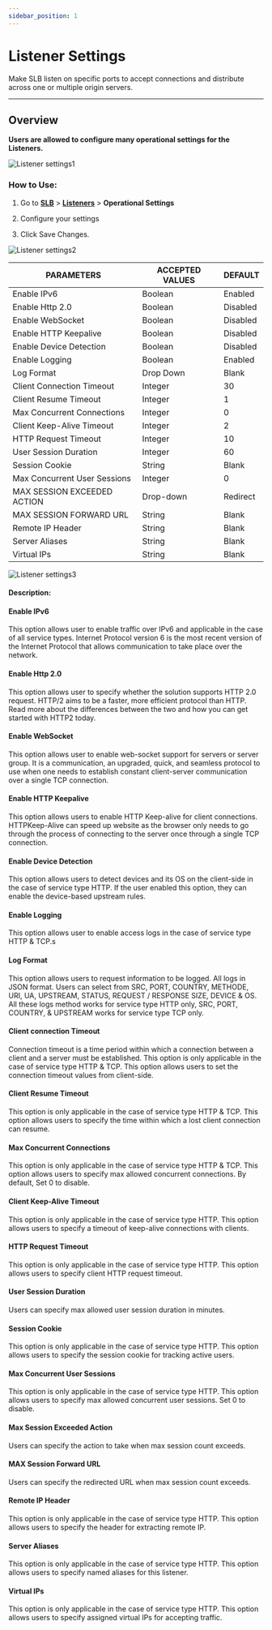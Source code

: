 ```yaml
---
sidebar_position: 1
---
```


# Listener Settings
Make SLB listen on specific ports to accept connections and distribute across one or multiple origin servers.

---
## Overview
**Users are allowed to configure many operational settings for the Listeners.**

![Listener settings1](/img/adc/v2/listenersetting.png)

### How to Use:

1. Go to [**SLB**](/adc/docs) > [**Listeners**](../listeners/) > **Operational Settings**

2. Configure your settings

3. Click Save Changes.

![Listener settings2](/img/adc/v2/listenersetting1.png)

| PARAMETERS                   | ACCEPTED VALUES | DEFAULT  |
|------------------------------|-----------------|----------|
| Enable IPv6                  | Boolean         | Enabled  |
| Enable Http 2.0              | Boolean         | Disabled |
| Enable WebSocket             | Boolean         | Disabled |
| Enable HTTP Keepalive        | Boolean         | Disabled |
| Enable Device Detection      | Boolean         | Disabled |
| Enable Logging               | Boolean         | Enabled  |
| Log Format                   | Drop Down       | Blank    |
| Client Connection Timeout    | Integer         | 30       |
| Client Resume Timeout        | Integer         | 1        |
| Max Concurrent Connections   | Integer         | 0        |
| Client Keep-Alive Timeout    | Integer         | 2        |
| HTTP Request Timeout         | Integer         | 10       |
| User Session Duration        | Integer         | 60       |
| Session Cookie               | String          | Blank    |
| Max Concurrent User Sessions | Integer         | 0        |
| MAX SESSION EXCEEDED ACTION  | Drop-down       | Redirect |
| MAX SESSION FORWARD URL      | String          | Blank    |
| Remote IP Header             | String          | Blank    |
| Server Aliases               | String          | Blank    |
| Virtual IPs                  | String          | Blank    |

![Listener settings3](/img/adc/v2/listenersetting2.png)

#### Description:

#### Enable IPv6

This option allows user to enable traffic over IPv6 and applicable in the case of all service types. Internet Protocol version 6 is the most recent version of the Internet Protocol that allows communication to take place over the network.

#### Enable Http 2.0

This option allows user to specify whether the solution supports HTTP 2.0 request. HTTP/2 aims to be a faster, more efficient protocol than HTTP. Read more about the differences between the two and how you can get started with HTTP2 today.

#### Enable WebSocket

This option allows user to enable web-socket support for servers or server group. It is a communication, an upgraded, quick, and seamless protocol to use when one needs to establish constant client-server communication over a single TCP connection.

#### Enable HTTP Keepalive

This option allows users to enable HTTP Keep-alive for client connections. HTTPKeep-Alive can speed up website as the browser only needs to go through the process of connecting to the server once through a single TCP connection.

#### Enable Device Detection

This option allows users to detect devices and its OS on the client-side in the case of service type HTTP. If the user enabled this option, they can enable the device-based upstream rules.

#### Enable Logging

This option allows user to enable access logs in the case of service type HTTP & TCP.s

#### Log Format

This option allows users to request information to be logged. All logs in JSON format. Users can select from SRC, PORT, COUNTRY, METHODE, URI, UA, UPSTREAM, STATUS, REQUEST / RESPONSE SIZE, DEVICE & OS. All these logs method works for service type HTTP only, SRC, PORT, COUNTRY, & UPSTREAM works for service type TCP only.

#### Client connection Timeout

Connection timeout is a time period within which a connection between a client and a server must be established. This option is only applicable in the case of service type HTTP & TCP. This option allows users to set the connection timeout values from client-side.

#### Client Resume Timeout

This option is only applicable in the case of service type HTTP & TCP. This option allows users to specify the time within which a lost client connection can resume.

#### Max Concurrent Connections

This option is only applicable in the case of service type HTTP & TCP. This option allows users to specify max allowed concurrent connections. By default, Set 0 to disable.

#### Client Keep-Alive Timeout

This option is only applicable in the case of service type HTTP. This option allows users to specify a timeout of keep-alive connections with clients.

#### HTTP Request Timeout

This option is only applicable in the case of service type HTTP. This option allows users to specify client HTTP request timeout.

#### User Session Duration

Users can specify max allowed user session duration in minutes.

#### Session Cookie

This option is only applicable in the case of service type HTTP. This option allows users to specify the session cookie for tracking active users.

#### Max Concurrent User Sessions

This option is only applicable in the case of service type HTTP. This option allows users to specify max allowed concurrent user sessions. Set 0 to disable.

#### Max Session Exceeded Action

Users can specify the action to take when max session count exceeds.

#### MAX Session Forward URL

Users can specify the redirected URL when max session count exceeds.

#### Remote IP Header

This option is only applicable in the case of service type HTTP. This option allows users to specify the header for extracting remote IP.

#### Server Aliases

This option is only applicable in the case of service type HTTP. This option allows users to specify named aliases for this listener.

#### Virtual IPs

This option is only applicable in the case of service type HTTP. This option allows users to specify assigned virtual IPs for accepting traffic.